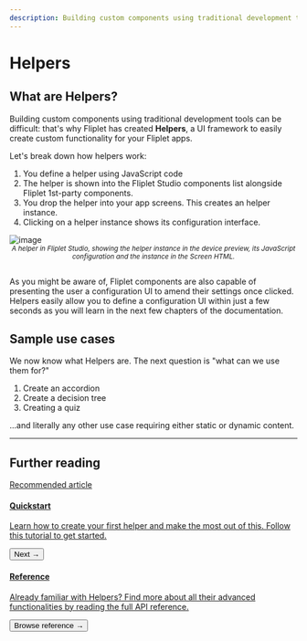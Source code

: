 ```yaml
---
description: Building custom components using traditional development tools can be difficult, that's why Fliplet has created Helpers, a UI framework to easily create custom functionality for your Fliplet apps.
---
```


# Helpers

## What are Helpers?

Building custom components using traditional development tools can be difficult: that's why Fliplet has created <strong>Helpers</strong>, a UI framework to easily create custom functionality for your Fliplet apps.

Let's break down how helpers work:

1. You define a helper using JavaScript code
1. The helper is shown into the Fliplet Studio components list alongside Fliplet 1st-party components.
1. You drop the helper into your app screens. This creates an helper instance.
1. Clicking on a helper instance shows its configuration interface.

![image](/assets/img/helper-1.png)
<small style="text-align: center;display: block"><i>A helper in Fliplet Studio, showing the helper instance in the device preview, its JavaScript configuration and the instance in the Screen HTML.<br/><br /></i></small>

As you might be aware of, Fliplet components are also capable of presenting the user a configuration UI to amend their settings once clicked. Helpers easily allow you to define a configuration UI within just a few seconds as you will learn in the next few chapters of the documentation.

## Sample use cases

We now know what Helpers are. The next question is "what can we use them for?"

1. Create an accordion
1. Create a decision tree
1. Creating a quiz

...and literally any other use case requiring either static or dynamic content.

---

## Further reading

<section class="blocks alt">
  <a class="bl two" href="quickstart.html">
    <div>
      <span class="pin">Recommended article</span>
      <h4>Quickstart</h4>
      <p>Learn how to create your first helper and make the most out of this. Follow this tutorial to get started.</p>
      <button>Next &rarr;</button>
    </div>
  </a>
  <a class="bl two" href="references/constructor.html">
    <div class="secondary">
      <span class="pin"><i class="fa fa-file-alt"></i></span>
      <h4>Reference</h4>
      <p>Already familiar with Helpers? Find more about all their advanced functionalities by reading the full API reference.</p>
      <button>Browse reference &rarr;</button>
    </div>
  </a>
</section>
